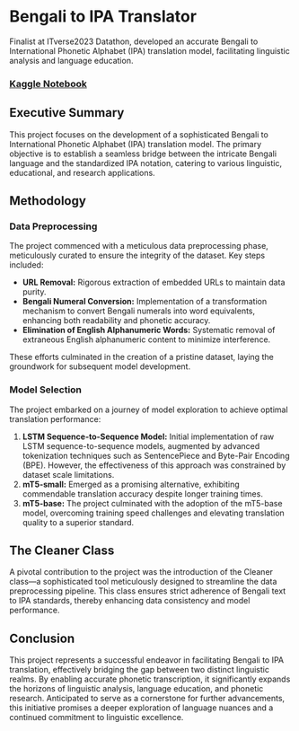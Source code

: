 # Bengali to IPA Translator

Finalist at ITverse2023 Datathon, developed an accurate Bengali to International Phonetic Alphabet (IPA) translation model, facilitating linguistic analysis and language education. 
### [Kaggle Notebook](https://www.kaggle.com/code/ishtiukahammed/bengali-to-ipa-translation/notebook)

## Executive Summary
This project focuses on the development of a sophisticated Bengali to International Phonetic Alphabet (IPA) translation model. The primary objective is to establish a seamless bridge between the intricate Bengali language and the standardized IPA notation, catering to various linguistic, educational, and research applications.

## Methodology

### Data Preprocessing
The project commenced with a meticulous data preprocessing phase, meticulously curated to ensure the integrity of the dataset. Key steps included:
- **URL Removal:** Rigorous extraction of embedded URLs to maintain data purity.
- **Bengali Numeral Conversion:** Implementation of a transformation mechanism to convert Bengali numerals into word equivalents, enhancing both readability and phonetic accuracy.
- **Elimination of English Alphanumeric Words:** Systematic removal of extraneous English alphanumeric content to minimize interference.

These efforts culminated in the creation of a pristine dataset, laying the groundwork for subsequent model development.

### Model Selection
The project embarked on a journey of model exploration to achieve optimal translation performance:
1. **LSTM Sequence-to-Sequence Model:** Initial implementation of raw LSTM sequence-to-sequence models, augmented by advanced tokenization techniques such as SentencePiece and Byte-Pair Encoding (BPE). However, the effectiveness of this approach was constrained by dataset scale limitations.
2. **mT5-small:** Emerged as a promising alternative, exhibiting commendable translation accuracy despite longer training times.
3. **mT5-base:** The project culminated with the adoption of the mT5-base model, overcoming training speed challenges and elevating translation quality to a superior standard.

## The Cleaner Class
A pivotal contribution to the project was the introduction of the Cleaner class—a sophisticated tool meticulously designed to streamline the data preprocessing pipeline. This class ensures strict adherence of Bengali text to IPA standards, thereby enhancing data consistency and model performance.

## Conclusion
This project represents a successful endeavor in facilitating Bengali to IPA translation, effectively bridging the gap between two distinct linguistic realms. By enabling accurate phonetic transcription, it significantly expands the horizons of linguistic analysis, language education, and phonetic research. Anticipated to serve as a cornerstone for further advancements, this initiative promises a deeper exploration of language nuances and a continued commitment to linguistic excellence.
